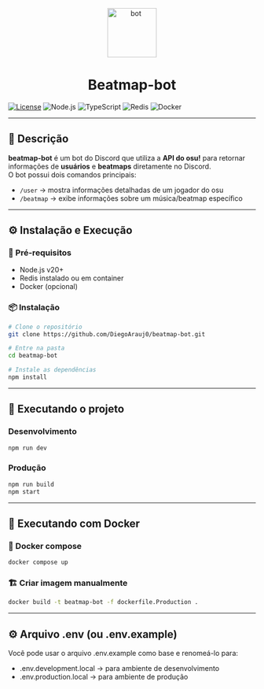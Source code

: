 

<div align="center">
 <img width="100" height="100" alt="bot" src="https://github.com/user-attachments/assets/b9c24716-81e7-411d-9ddf-6e416e7c061e" />
 <h1><b>Beatmap-bot</b></h1>
</div>

[![License](https://img.shields.io/badge/license-MIT-green)](LICENSE)
![Node.js](https://img.shields.io/badge/Node.js-v20+-blue)
![TypeScript](https://img.shields.io/badge/TypeScript-✔-blue)
![Redis](https://img.shields.io/badge/Redis-enabled-red)
![Docker](https://img.shields.io/badge/Docker-supported-blue)

---

## 📖 Descrição

**beatmap-bot** é um bot do Discord que utiliza a **API do osu!** para retornar informações de **usuários** e **beatmaps** diretamente no Discord.  
O bot possui dois comandos principais:

- `/user` → mostra informações detalhadas de um jogador do osu  
- `/beatmap` → exibe informações sobre um música/beatmap específico  

---

## ⚙️ Instalação e Execução

### 🔧 Pré-requisitos
- Node.js v20+
- Redis instalado ou em container
- Docker (opcional)

### 📦 Instalação

```bash
# Clone o repositório
git clone https://github.com/DiegoArauj0/beatmap-bot.git

# Entre na pasta
cd beatmap-bot

# Instale as dependências
npm install
```

---

## 🚀 Executando o projeto

### Desenvolvimento

```bash
npm run dev
```

### Produção

```bash
npm run build
npm start

```

---

## 🐳 Executando com Docker

### 🧩 Docker compose

```bash
docker compose up
```

### 🏗️ Criar imagem manualmente

```bash
docker build -t beatmap-bot -f dockerfile.Production .
```
---

## ⚙️ Arquivo .env (ou .env.example)

Você pode usar o arquivo .env.example como base e renomeá-lo para:

- .env.development.local → para ambiente de desenvolvimento
- .env.production.local → para ambiente de produção


